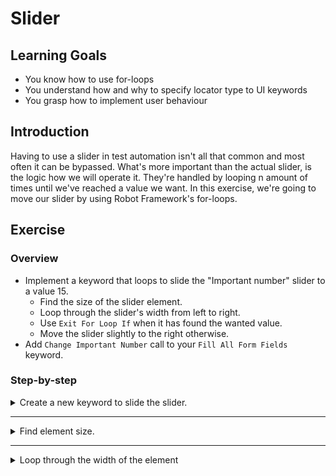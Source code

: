 # Slider

## Learning Goals

- You know how to use for-loops
- You understand how and why to specify locator type to UI keywords
- You grasp how to implement user behaviour

## Introduction

Having to use a slider in test automation isn't all that common and most often it can be
bypassed. What's more important than the actual slider, is the logic how we will operate it.
They're handled by looping n amount of times until we've reached a value we want.
In this exercise, we're going to move our slider by using Robot Framework's for-loops.

## Exercise

### Overview

- Implement a keyword that loops to slide the "Important number" slider to a value 15.
  - Find the size of the slider element.
  - Loop through the slider's width from left to right.
  - Use `Exit For Loop If` when it has found the wanted value.
  - Move the slider slightly to the right otherwise.
- Add `Change Important Number` call to your `Fill All Form Fields` keyword.

### Step-by-step

<details>
  <summary>Create a new keyword to slide the slider.</summary>

<br />

Once again, let's begin by defining ourselves a new keyword `Change Important Number`. We want to be able
to change our important number to any number we want, so our keyword will need an argument `wanted_value`.
We know we'll call this keyword from our `Fill All Form Fields` keyword, so let's just add a call for our
new keyword there straight away. Also, instead of making a detour of hard-coding a value first, let's create
our `DEFAULT_IMPORTANT_NUMBER` variable
immediately and give it the value `15`.

- Create a new keyword called `Change Important Number`.
- Add an argument called `wanted_value` for your keyword.
- Call `Change Important Number` in your `Fill All Form Fields` keyword
- Add an argument called `important_number` to your `Fill All Form Fields`
- Add `DEFAULT_IMPORTANT_NUMBER` variable with the value `15`.
- Give `important_number` a default value of `DEFAULT_IMPORTANT_NUMBER`.

</details> <!-- Define keyword -->

---

<details>
  <summary>Find element size.</summary>

<br />

Before we continue, we should think about our logic for a moment. Essentially, when we handle a slider
we typically do one of two things: click the slider at some specific point X to move the selector to
that point or click and hold the selector and drag it left or right to some value. Clicking left of right
is pretty easy for a person, but in order to calculate how many pixels we should click in some direction
programmatically is difficult. Especially when it comes to different screen resolutions and window
sizes it's often almost impossible to write a script that can click the correct pixel immediately. Also,
handling pixel accuracy is always a trade-off between development speed, accuracy, resilience and support
between different resolutions and window sizes.

<details>
  <summary>SeleniumLibrary</summary>

Right, so instead of clicking a value directly on a slider, we're actually going to slide it. The slider
is at value 0 initially, so let's drag it from left to right. To do that we're going to need our
slider's size. We can get that directly with `Get Element Size` from the SeleniumLibrary. That keyword
returns the width and height of the element and even though we're only going to use the width, we
need to store them both. Storing multiple values from a keyword works in the same way as giving
multiple values as keyword arguments: separate the different variables with at least two spaces.

`Get Element Size` (as pretty much all other SeleniumLibrary keywords) need a locator for our element.
The element doesn't have an `id`, so we're going to need an alternative locator. We can use the `name`
locator (`important_number`), which is almost as good as an `id`. We can also use an XPath as with
previous exercises.

> If we use `name`, we're already using three different types of locators in our
> resource file. SeleniumLibrary can handle `id`, `name`, and `xpath` locators without having to specify
> which type of locator we're using. The library first tries to locate the element with `id`, then by
> `name`, and finally defaults to `xpath`. So we don't need to specify the locator type when using
> one of those three. However, since the other locator types need a specification, it's a good practice
> to always specify the locator type, just to make our files more consistent. We can specify a locator
> by using `<locator_type>:<locator>`. For example, if an element has an `id` and `name` of `myElement`,
> we should use `id:myElement`, `name:myElement`, or `xpath://element[@id='myElement']` as our locators.

- Get the slider `width` and `height` of the `important_number` element with `Get Element Size`.

</details> <!-- SeleniumLibrary -->

<details>
  <summary>Browser</summary>

Right, so instead of clicking a value directly on a slider, we're actually going to slide it. The slider
is at value 0 initially, so let's drag it from left to right. To do that we're going to need our
slider's size. We can get that directly with `Get BoundingBox` keyword from the Browser library.
We can further specify we only want the width of the element by giving it `width` as an additional argument.

`Get BoundingBox` (as pretty much all other Browser keywords) needs a locator for our element.
The element doesn't have an `id`, so we're going to need an alternative locator. We can use the `name`
locator (`important_number`), which is almost as good as an `id`. We can also use an XPath as with
previous exercises.

> If we use `name`, we're already using three different types of locators in our
> resource file. Browser uses `css` as its default locator. All locators that start with `//` or `..`
> are automatically considered to be XPaths and if they start with a double quote `"` they're considered
> to be text. So, we don't need to specify the locator type when using css, XPath, or text, but in case
> case we mix them a lot it might actually be more readable to specify always specify the locator types.
> We can specify a locator
> by using `<locator_type>=<locator>`. For example, if an element has an `id` and `name` of `myElement`,
> we should use `id=myElement`, `name=myElement`, or `xpath=//element[@id='myElement']` as our locators.

- Get the slider `width` of the `important_number` element with `Get BoundingBox` and store it in a variable.

Before we loop over the width of the slider, we should place our mouse at the correct position and press
our mouse button. We can do these directly with the `Hover` and `Mouse Button` keywords.

- Use `Hover` to put your cursor on the slider element.
- Use `Mouse Button` with the argument `down` to press the mouse button down without releasing it.

</details> <!-- Browser -->

> :bulb: Remember that the form is inside an iframe.

</details> <!-- Find element size -->

---

<details>
  <summary>Loop through the width of the element</summary>

<br />

Now we have the width of our slider, we're going to need a for-loop. As of Robot Framework 3.1, the
for-loop syntax is

```robot
FOR     ${index}    IN RANGE    ${length}
    # Do stuff
END
```

We're going to move our slider from left to right, so basically our loop is going to go through all the
pixels in the slider's width. At every pixel, we're going to check if we've hit our wanted value. The
value shouldn't change on every pixel, so we're able to use some acceleration in our loop.

- Create an empty for-loop running through every `pixel` in your element's `width`.

Inside our loop, we're going to need the current value of our "Important number". The value can be
seen in a `span` element, which luckily has `id="number"`. We can get the number directly by using
the `Get Text` keyword from the SeleniumLibrary.

- Get the `current_value` from `id=number` using `Get Text`.

When we have our text value, we should check if we're already at the wanted value (our `wanted_value` argument)
and come out of the loop if so. We can break out of a loop early by using `Exit For Loop If`. The evaluation
is standard Python evaluation so you can use `value1 == value2` to check if the two values are the same.

- Use `Exit For Loop If` to break out of the loop if `current_value` is equal to `wanted_value`.

Great, we will now exit the for-loop once we reach our `wanted_value`. Now, we still need to do the
actual slider handling. We're dragging the slider from left to right. The coordinates `(0, 0)` are at
the center of the element and positive axis are right and up. So, the left edge is at `-width/2`.
From there, we want to move right a certain amount of pixels. Browser library is actually pretty fast,
so we can loop every pixel and it still doesn't take too long.

> This part is slightly specific to this particular slider as well, since the ball selector is not its
> own element, but a part of the slider as a whole. That's why we always need to count the pixel we want to
> move as the absolute amount of pixels from the left border by using the formula above. If the selector
> was its own element, we could simply just move the selector a few pixels right each iteration without
> having to worry about the width of the element.

Now that we know our formula, we still need to make it Robot Framework and we need to drag our element.
We can get that by using the `Evaluate` keyword from the BuiltIn library.

- Store `position` by using the `Evaluate` keyword using the formula `-(${width}/2) + ${pixel}`.

> :bulb: With `SeleniumLibrary` this is _extremely_ slow, so you might want to use something like
> `-(width/2) + 3 * current pixel` instead to skip a few pixels along the way.

<details>
  <summary>SeleniumLibrary</summary>

Finally, we have everything we need to move the slider. We can use the SeleniumLibrary keyword
`Drag And Drop By Offset` to drag our slider. The keyword takes three arguments: locator, offset in x-axis,
and offset in y-axis. Our locator is the same as we used for getting the element size, our x-axis is our
`position` we calculated by using the formula, and since we only want to move along the x-axis, our last
argument will be `0`.

- Use `Drag And Drop By Offset` to move the slider right by using `position` and `0` as the directional
arguments.

> :bulb: Using `3*pixel` already skips some numbers on some resolutions. It should hit `15`, but if
> it doesn't, change your parameter value to something it does hit. The suitable value range is 10-90.
>
> When you run this in your test, you should see the slider make weird lurching jumps to the center of the element
> every now and then. That's because `Drag And Drop By Offset` grabs the element from its center
> and moves it to the pixels we determined. However, our slider element doesn't actually move at all, but
> the selector moves inside the element. This is why the selector always goes to the middle of the element
> when the keyword grabs it from the center in a new iteration of our loop.

</details> <!-- SeleniumLibrary -->

<details>
  <summary>Browser</summary>

Finally, we have everything we need to move the slider. We can use the Browser keyword
`Mouse Move Relative To` to move our cursor on the slider.
The keyword takes three arguments: locator, offset in x-axis,
and offset in y-axis. Our locator is the same as we used for getting the element size, our x-axis is our
`position` we calculated by using the formula, and since we only want to move along the x-axis, our last
argument will be `0`.

- Use `Mouse Move Relative To` to move the slider right by using `position` and `0` as the directional
arguments.

We're already exiting the for-loop when our mouse is over the correct value. We used `Mouse Button    down`
earlier to press and hold the left mouse button. Now that we're at the correct element, we need to release
our mouse button. We can do it with the same keyword, but giving `up` as an argument.

- Use `Mouse Button` with the argument `up` to release your mouse after the loop has finished.

</details> <!-- Browser -->

</details> <!-- Loop through element width -->
